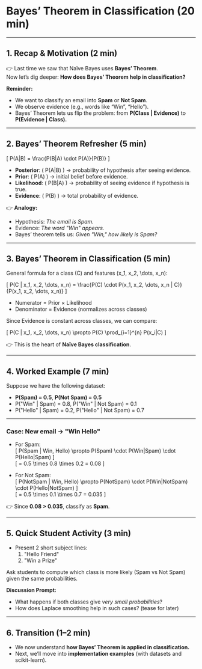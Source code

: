 # Bayes’ Theorem in Classification (20 min)

---

## 1. Recap & Motivation (2 min)

👉 Last time we saw that Naïve Bayes uses **Bayes’ Theorem**.  
Now let’s dig deeper: **How does Bayes’ Theorem help in classification?**

**Reminder:**  
- We want to classify an email into **Spam** or **Not Spam**.  
- We observe evidence (e.g., words like “Win”, “Hello”).  
- Bayes’ Theorem lets us flip the problem: from **P(Class | Evidence)** to **P(Evidence | Class).**

---

## 2. Bayes’ Theorem Refresher (5 min)

\[
P(A|B) = \frac{P(B|A) \cdot P(A)}{P(B)}
\]

- **Posterior**: \( P(A|B) \) → probability of hypothesis after seeing evidence.  
- **Prior**: \( P(A) \) → initial belief before evidence.  
- **Likelihood**: \( P(B|A) \) → probability of seeing evidence if hypothesis is true.  
- **Evidence**: \( P(B) \) → total probability of evidence.  

👉 **Analogy:**  
- Hypothesis: *The email is Spam.*  
- Evidence: *The word "Win" appears.*  
- Bayes’ theorem tells us: *Given "Win," how likely is Spam?*

---

## 3. Bayes’ Theorem in Classification (5 min)

General formula for a class \(C\) and features \(x_1, x_2, \dots, x_n\):

\[
P(C | x_1, x_2, \dots, x_n) = \frac{P(C) \cdot P(x_1, x_2, \dots, x_n | C)}{P(x_1, x_2, \dots, x_n)}
\]

- Numerator = Prior × Likelihood  
- Denominator = Evidence (normalizes across classes)  

Since Evidence is constant across classes, we can compare:

\[
P(C | x_1, x_2, \dots, x_n) \propto P(C) \prod_{i=1}^{n} P(x_i|C)
\]

👉 This is the heart of **Naïve Bayes classification**.

---

## 4. Worked Example (7 min)

Suppose we have the following dataset:

- **P(Spam) = 0.5**, **P(Not Spam) = 0.5**  
- P("Win" | Spam) = 0.8, P("Win" | Not Spam) = 0.1  
- P("Hello" | Spam) = 0.2, P("Hello" | Not Spam) = 0.7  

---

### Case: New email → "Win Hello"

- For Spam:  
\[
P(Spam | Win, Hello) \propto P(Spam) \cdot P(Win|Spam) \cdot P(Hello|Spam)
\]  
\[
= 0.5 \times 0.8 \times 0.2 = 0.08
\]

- For Not Spam:  
\[
P(NotSpam | Win, Hello) \propto P(NotSpam) \cdot P(Win|NotSpam) \cdot P(Hello|NotSpam)
\]  
\[
= 0.5 \times 0.1 \times 0.7 = 0.035
\]

👉 Since **0.08 > 0.035**, classify as **Spam**.

---

## 5. Quick Student Activity (3 min)

- Present 2 short subject lines:  
  1. "Hello Friend"  
  2. "Win a Prize"  

Ask students to compute which class is more likely (Spam vs Not Spam) given the same probabilities.  

**Discussion Prompt:**  
- What happens if both classes give *very small probabilities*?  
- How does Laplace smoothing help in such cases? (tease for later)

---

## 6. Transition (1–2 min)

- We now understand **how Bayes’ Theorem is applied in classification.**  
- Next, we’ll move into **implementation examples** (with datasets and scikit-learn).
